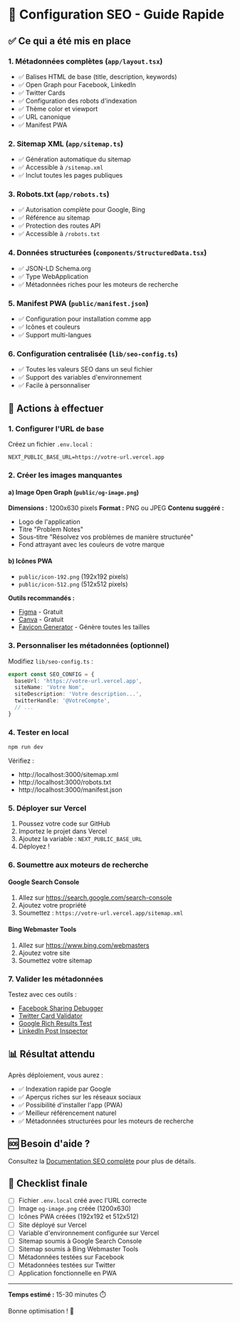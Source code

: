 # 🚀 Configuration SEO - Guide Rapide

## ✅ Ce qui a été mis en place

### 1. Métadonnées complètes (`app/layout.tsx`)
- ✅ Balises HTML de base (title, description, keywords)
- ✅ Open Graph pour Facebook, LinkedIn
- ✅ Twitter Cards
- ✅ Configuration des robots d'indexation
- ✅ Thème color et viewport
- ✅ URL canonique
- ✅ Manifest PWA

### 2. Sitemap XML (`app/sitemap.ts`)
- ✅ Génération automatique du sitemap
- ✅ Accessible à `/sitemap.xml`
- ✅ Inclut toutes les pages publiques

### 3. Robots.txt (`app/robots.ts`)
- ✅ Autorisation complète pour Google, Bing
- ✅ Référence au sitemap
- ✅ Protection des routes API
- ✅ Accessible à `/robots.txt`

### 4. Données structurées (`components/StructuredData.tsx`)
- ✅ JSON-LD Schema.org
- ✅ Type WebApplication
- ✅ Métadonnées riches pour les moteurs de recherche

### 5. Manifest PWA (`public/manifest.json`)
- ✅ Configuration pour installation comme app
- ✅ Icônes et couleurs
- ✅ Support multi-langues

### 6. Configuration centralisée (`lib/seo-config.ts`)
- ✅ Toutes les valeurs SEO dans un seul fichier
- ✅ Support des variables d'environnement
- ✅ Facile à personnaliser

## 🎯 Actions à effectuer

### 1. Configurer l'URL de base
Créez un fichier `.env.local` :
```env
NEXT_PUBLIC_BASE_URL=https://votre-url.vercel.app
```

### 2. Créer les images manquantes

#### a) Image Open Graph (`public/og-image.png`)
**Dimensions :** 1200x630 pixels
**Format :** PNG ou JPEG
**Contenu suggéré :**
- Logo de l'application
- Titre "Problem Notes"
- Sous-titre "Résolvez vos problèmes de manière structurée"
- Fond attrayant avec les couleurs de votre marque

#### b) Icônes PWA
- `public/icon-192.png` (192x192 pixels)
- `public/icon-512.png` (512x512 pixels)

**Outils recommandés :**
- [Figma](https://figma.com) - Gratuit
- [Canva](https://canva.com) - Gratuit
- [Favicon Generator](https://realfavicongenerator.net/) - Génère toutes les tailles

### 3. Personnaliser les métadonnées (optionnel)

Modifiez `lib/seo-config.ts` :
```typescript
export const SEO_CONFIG = {
  baseUrl: 'https://votre-url.vercel.app',
  siteName: 'Votre Nom',
  siteDescription: 'Votre description...',
  twitterHandle: '@VotreCompte',
  // ...
}
```

### 4. Tester en local

```bash
npm run dev
```

Vérifiez :
- http://localhost:3000/sitemap.xml
- http://localhost:3000/robots.txt
- http://localhost:3000/manifest.json

### 5. Déployer sur Vercel

1. Poussez votre code sur GitHub
2. Importez le projet dans Vercel
3. Ajoutez la variable : `NEXT_PUBLIC_BASE_URL`
4. Déployez !

### 6. Soumettre aux moteurs de recherche

#### Google Search Console
1. Allez sur https://search.google.com/search-console
2. Ajoutez votre propriété
3. Soumettez : `https://votre-url.vercel.app/sitemap.xml`

#### Bing Webmaster Tools
1. Allez sur https://www.bing.com/webmasters
2. Ajoutez votre site
3. Soumettez votre sitemap

### 7. Valider les métadonnées

Testez avec ces outils :
- [Facebook Sharing Debugger](https://developers.facebook.com/tools/debug/)
- [Twitter Card Validator](https://cards-dev.twitter.com/validator)
- [Google Rich Results Test](https://search.google.com/test/rich-results)
- [LinkedIn Post Inspector](https://www.linkedin.com/post-inspector/)

## 📊 Résultat attendu

Après déploiement, vous aurez :
- ✅ Indexation rapide par Google
- ✅ Aperçus riches sur les réseaux sociaux
- ✅ Possibilité d'installer l'app (PWA)
- ✅ Meilleur référencement naturel
- ✅ Métadonnées structurées pour les moteurs de recherche

## 🆘 Besoin d'aide ?

Consultez la [Documentation SEO complète](./SEO_DOCUMENTATION.md) pour plus de détails.

## 📝 Checklist finale

- [ ] Fichier `.env.local` créé avec l'URL correcte
- [ ] Image `og-image.png` créée (1200x630)
- [ ] Icônes PWA créées (192x192 et 512x512)
- [ ] Site déployé sur Vercel
- [ ] Variable d'environnement configurée sur Vercel
- [ ] Sitemap soumis à Google Search Console
- [ ] Sitemap soumis à Bing Webmaster Tools
- [ ] Métadonnées testées sur Facebook
- [ ] Métadonnées testées sur Twitter
- [ ] Application fonctionnelle en PWA

---

**Temps estimé :** 15-30 minutes ⏱️

Bonne optimisation ! 🚀

